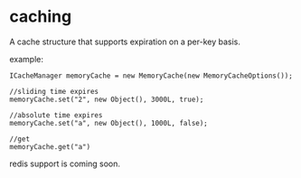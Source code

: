 # caching
A cache structure that supports expiration on a per-key basis.

example:
```
ICacheManager memoryCache = new MemoryCache(new MemoryCacheOptions());

//sliding time expires
memoryCache.set("2", new Object(), 3000L, true);

//absolute time expires
memoryCache.set("a", new Object(), 1000L, false);

//get
memoryCache.get("a")

```


redis support is coming soon.
